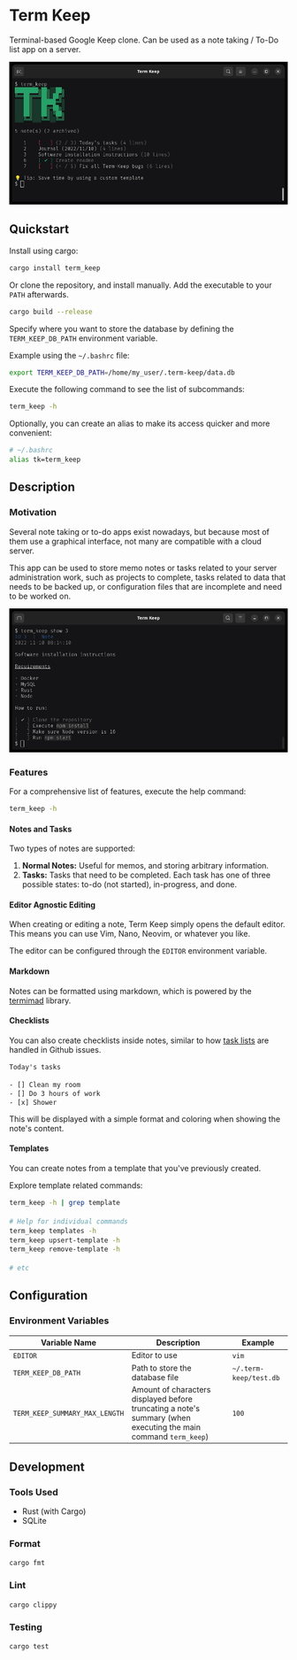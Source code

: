 # Term Keep

Terminal-based Google Keep clone. Can be used as a note taking / To-Do list app on a server.

<p align="center">
  <img src="https://github.com/ChrisVilches/Term-Keep/blob/main/data/term_keep_screenshot2.jpg?raw=true" />
</p>

## Quickstart

Install using cargo:

```sh
cargo install term_keep
```

Or clone the repository, and install manually. Add the executable to your `PATH` afterwards.

```sh
cargo build --release
```

Specify where you want to store the database by defining the `TERM_KEEP_DB_PATH` environment variable.

Example using the `~/.bashrc` file:

```sh
export TERM_KEEP_DB_PATH=/home/my_user/.term-keep/data.db
```

Execute the following command to see the list of subcommands:

```sh
term_keep -h
```

Optionally, you can create an alias to make its access quicker and more convenient:

```sh
# ~/.bashrc
alias tk=term_keep
```

## Description

### Motivation

Several note taking or to-do apps exist nowadays, but because most of them use a graphical interface, not many are compatible with a cloud server.

This app can be used to store memo notes or tasks related to your server administration work, such as projects to complete, tasks related to data that needs to be backed up, or configuration files that are incomplete and need to be worked on.

<p align="center">
  <img src="https://github.com/ChrisVilches/Term-Keep/blob/main/data/term_keep_screenshot3.jpg?raw=true" />
</p>

### Features

For a comprehensive list of features, execute the help command:

```sh
term_keep -h
```

#### Notes and Tasks

Two types of notes are supported:

1. **Normal Notes:** Useful for memos, and storing arbitrary information.
2. **Tasks:** Tasks that need to be completed. Each task has one of three possible states: to-do (not started), in-progress, and done.

#### Editor Agnostic Editing

When creating or editing a note, Term Keep simply opens the default editor. This means you can use Vim, Nano, Neovim, or whatever you like.

The editor can be configured through the `EDITOR` environment variable.

#### Markdown

Notes can be formatted using markdown, which is powered by the [termimad](https://github.com/Canop/termimad) library.

#### Checklists

You can also create checklists inside notes, similar to how [task lists](https://docs.github.com/en/issues/tracking-your-work-with-issues/about-task-lists) are handled in Github issues.

```
Today's tasks

- [] Clean my room
- [] Do 3 hours of work
- [x] Shower
```

This will be displayed with a simple format and coloring when showing the note's content.

#### Templates

You can create notes from a template that you've previously created.

Explore template related commands:

```sh
term_keep -h | grep template

# Help for individual commands
term_keep templates -h
term_keep upsert-template -h
term_keep remove-template -h

# etc
```

## Configuration

### Environment Variables

| **Variable Name** | **Description** | **Example** |
|--|--|--|
| `EDITOR` | Editor to use | `vim` |
| `TERM_KEEP_DB_PATH` | Path to store the database file | `~/.term-keep/test.db` |
| `TERM_KEEP_SUMMARY_MAX_LENGTH` | Amount of characters displayed before truncating a note's summary (when executing the main command `term_keep`) | `100` |

## Development

### Tools Used

* Rust (with Cargo)
* SQLite

### Format

```
cargo fmt
```

### Lint

```
cargo clippy
```

### Testing

```
cargo test
```
